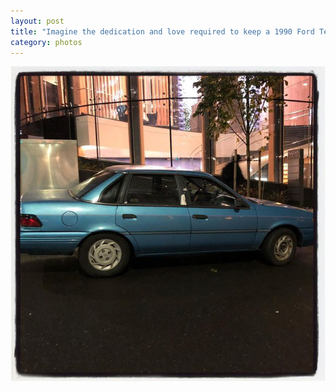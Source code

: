 ```yaml
---
layout: post
title: "Imagine the dedication and love required to keep a 1990 Ford Tempo GL sedan running and looking this good on the streets of Seattle The neon pink pin stripe is amazing"
category: photos
---
```


[![Imagine the dedication and love required to keep a 1990 Ford Tempo GL sedan running and looking this good on the streets of Seattle The neon pink pin stripe is amazing](/instagram/th-BqQA7OyB9hD.jpg)](https://www.instagram.com/p/BqQA7OyB9hD/)
